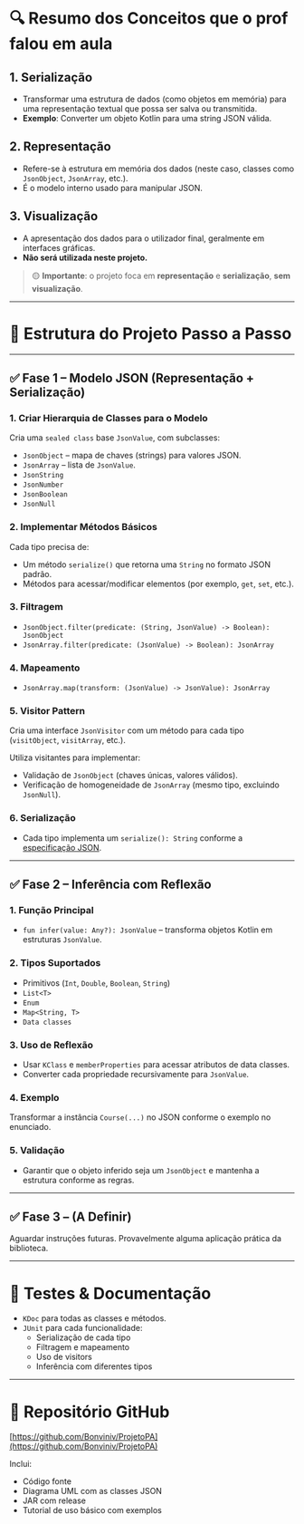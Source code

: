 # 🔍 Resumo dos Conceitos que o prof falou em aula

## 1. Serialização
- Transformar uma estrutura de dados (como objetos em memória) para uma representação textual que possa ser salva ou transmitida.
- **Exemplo**: Converter um objeto Kotlin para uma string JSON válida.

## 2. Representação
- Refere-se à estrutura em memória dos dados (neste caso, classes como `JsonObject`, `JsonArray`, etc.).
- É o modelo interno usado para manipular JSON.

## 3. Visualização
- A apresentação dos dados para o utilizador final, geralmente em interfaces gráficas.
- **Não será utilizada neste projeto.**

> 🟡 **Importante**: o projeto foca em **representação** e **serialização**, **sem visualização**.

---

# 🧱 Estrutura do Projeto Passo a Passo

---

## ✅ Fase 1 – Modelo JSON (Representação + Serialização)

### 1. Criar Hierarquia de Classes para o Modelo
Cria uma `sealed class` base `JsonValue`, com subclasses:
- `JsonObject` – mapa de chaves (strings) para valores JSON.
- `JsonArray` – lista de `JsonValue`.
- `JsonString`
- `JsonNumber`
- `JsonBoolean`
- `JsonNull`

### 2. Implementar Métodos Básicos
Cada tipo precisa de:
- Um método `serialize()` que retorna uma `String` no formato JSON padrão.
- Métodos para acessar/modificar elementos (por exemplo, `get`, `set`, etc.).

### 3. Filtragem
- `JsonObject.filter(predicate: (String, JsonValue) -> Boolean): JsonObject`
- `JsonArray.filter(predicate: (JsonValue) -> Boolean): JsonArray`

### 4. Mapeamento
- `JsonArray.map(transform: (JsonValue) -> JsonValue): JsonArray`

### 5. Visitor Pattern
Cria uma interface `JsonVisitor` com um método para cada tipo (`visitObject`, `visitArray`, etc.).

Utiliza visitantes para implementar:
- Validação de `JsonObject` (chaves únicas, valores válidos).
- Verificação de homogeneidade de `JsonArray` (mesmo tipo, excluindo `JsonNull`).

### 6. Serialização
- Cada tipo implementa um `serialize(): String` conforme a [especificação JSON](https://www.json.org/).

---

## ✅ Fase 2 – Inferência com Reflexão

### 1. Função Principal
- `fun infer(value: Any?): JsonValue` – transforma objetos Kotlin em estruturas `JsonValue`.

### 2. Tipos Suportados
- Primitivos (`Int`, `Double`, `Boolean`, `String`)
- `List<T>`
- `Enum`
- `Map<String, T>`
- `Data classes`

### 3. Uso de Reflexão
- Usar `KClass` e `memberProperties` para acessar atributos de data classes.
- Converter cada propriedade recursivamente para `JsonValue`.

### 4. Exemplo
Transformar a instância `Course(...)` no JSON conforme o exemplo no enunciado.

### 5. Validação
- Garantir que o objeto inferido seja um `JsonObject` e mantenha a estrutura conforme as regras.

---

## ✅ Fase 3 – (A Definir)
Aguardar instruções futuras. Provavelmente alguma aplicação prática da biblioteca.

---

# 🧪 Testes & Documentação

- `KDoc` para todas as classes e métodos.
- `JUnit` para cada funcionalidade:
    - Serialização de cada tipo
    - Filtragem e mapeamento
    - Uso de visitors
    - Inferência com diferentes tipos

---

# 📁 Repositório GitHub
[https://github.com/Bonviniv/ProjetoPA](https://github.com/Bonviniv/ProjetoPA)

Inclui:
- Código fonte
- Diagrama UML com as classes JSON
- JAR com release
- Tutorial de uso básico com exemplos